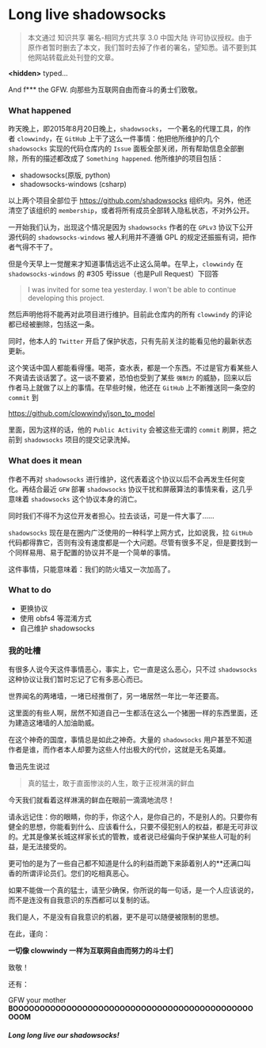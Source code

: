 # Long live shadowsocks

> 本文通过 知识共享 署名-相同方式共享 3.0 中国大陆 许可协议授权。由于原作者暂时删去了本文，我们暂时去掉了作者的署名，望知悉。请不要到其他网站转载此处刊登的文章。

**\<hidden\>** typed...

And f*** the GFW. 向那些为互联网自由而奋斗的勇士们致敬。

### What happened

昨天晚上，即2015年8月20日晚上，`shadowsocks`， 一个著名的代理工具，的作者 `clowwindy`，在 `GitHub` 上干了这么一件事情：他把他所维护的几个 `shadowsocks` 实现的代码仓库内的 `Issue` 面板全部关闭，所有帮助信息全部删除，所有的描述都改成了 `Something happened`. 他所维护的项目包括：

 - shadowsocks(原版, python)
 - shadowsocks-windows (csharp)

以上两个项目全部位于 https://github.com/shadowsocks 组织内。另外，他还清空了该组织的 `membership`，或者将所有成员全部转入隐私状态，不对外公开。

一开始我们认为，出现这个情况是因为 `shadowsocks` 作者的在 `GPLv3` 协议下公开源代码的 `shadowsocks-windows` 被人利用并不遵循 GPL 的规定还振振有词，把作者气得不干了。

但是今天早上一觉醒来才知道事情远远不止这么简单。在早上，`clowwindy` 在 `shadowsocks-windows` 的 #305 号issue（也是Pull Request）下回答

> I was invited for some tea yesterday. I won't be able to continue developing this project.

然后声明他将不能再对此项目进行维护。目前此仓库内的所有 `clowwindy` 的评论都已经被删除，包括这一条。

同时，他本人的 `Twitter` 开启了保护状态，只有先前关注的能看见他的最新状态更新。

这个笑话中国人都能看得懂。喝茶，查水表，都是一个东西。不过是官方看某些人不爽请去谈话罢了。这一谈不要紧，恐怕也受到了某些 `强制力` 的威胁，回来以后作者马上就做了以上的事情。在早些时候，他还在 `GitHub` 上不断推送同一条空的 `commit` 到

https://github.com/clowwindy/json_to_model

里面，因为这样的话，他的 `Public Activity` 会被这些无谓的 `commit` 刷屏，把之前到 `shadowsocks` 项目的提交记录洗掉。

### What does it mean

作者不再对 `shadowsocks` 进行维护，这代表着这个协议以后不会再发生任何变化。再结合最近 `GFW` 部署 `shadowsocks` 协议干扰和屏蔽算法的事情来看，这几乎意味着 `shadowsocks` 这个协议本身的消亡。

同时我们不得不为这位开发者担心。拉去谈话，可是一件大事了……

`shadowsocks` 现在是在圈内广泛使用的一种科学上网方式，比如说我，拉 `GitHub` 代码都得靠它，否则有没有速度都是一个大问题。尽管有很多不足，但是要找到一个同样易用、易于配置的协议并不是一个简单的事情。

这件事情，只能意味着：我们的防火墙又一次加高了。

### What to do

 - 更换协议
 - 使用 obfs4 等混淆方式
 - 自己维护 shadowsocks
 
### 我的吐槽

有很多人说今天这件事情恶心，事实上，它一直是这么恶心，只不过 `shadowsocks` 这种协议让我们暂时忘记了它有多恶心而已。

世界闻名的两堵墙，一堵已经推倒了，另一堵居然一年比一年还要高。

这里面的有些人啊，居然不知道自己一生都活在这么一个猪圈一样的东西里面，还为建造这堵墙的人加油助威。

在这个神奇的国度，事情总是如此之神奇。大量的 `shadowsocks` 用户甚至不知道作者是谁，而作者本人却要为这些人付出极大的代价，这就是无名英雄。

鲁迅先生说过

> 真的猛士，敢于直面惨淡的人生，敢于正视淋漓的鲜血

今天我们就看着这样淋漓的鲜血在眼前一滴滴地流尽！

请永远记住：你的眼睛，你的手，你这个人，是你自己的，不是别人的。只要你有健全的思想，你能看到什么、应该看什么，只要不侵犯别人的权益，都是无可非议的。尤其是像某长城这样家长式的管教，或者说已经偏向于保护某些人可耻的利益，是无法接受的。

更可怕的是为了一些自己都不知道是什么的利益而跪下来舔着别人的**还满口叫香的所谓评论员们。您们的吃相真恶心。

如果不能做一个真的猛士，请至少确保，你所说的每一句话，是一个人应该说的，而不是连没有自我意识的东西都可以复制的话。

我们是人，不是没有自我意识的机器，更不是可以随便被限制的思想。

在此，谨向：

**一切像 clowwindy 一样为互联网自由而努力的斗士们**

致敬！

还有：

GFW your mother **BOOOOOOOOOOOOOOOOOOOOOOOOOOOOOOOOOOOOOOOOOOOOOOOOM**

##### Long long live our shadowsocks!
